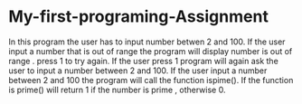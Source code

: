 # My-first-programing-Assignment

In this program the user has to input number betwen 2 and 100.
If the user input a number that is out of range the program will display 
number is out of range . press 1 to try again.
If the user press 1 program will again ask the user to input a number between 2 and 100.
If the user input a number between 2 and 100 the program will call the function ispime().
If the function is prime() will return 1 if the number is prime , otherwise  0.








